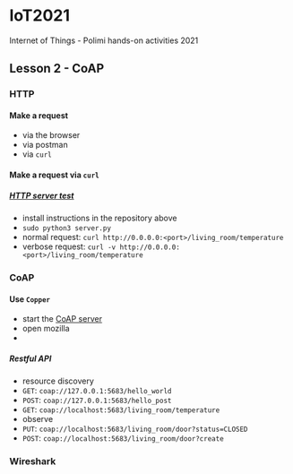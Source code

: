 # IoT2021
Internet of Things - Polimi hands-on activities 2021

## Lesson 2 - CoAP

### HTTP 
#### Make a request
- via the browser
- via postman
- via `curl`

#### Make a request via `curl`
##### [HTTP server test](https://github.com/edoardesd/home-HTTPserver)
- install instructions in the repository above
- `sudo python3 server.py`
- normal request: `curl http://0.0.0.0:<port>/living_room/temperature`
- verbose request: `curl -v http://0.0.0.0:<port>/living_room/temperature`

### CoAP
#### Use `Copper`
- start the [CoAP server](https://github.com/edoardesd/home-CoAPServer) 
- open mozilla
- [](coap://localhost:5683/)

##### Restful API
- resource discovery
- `GET`: `coap://127.0.0.1:5683/hello_world`
- `POST`: `coap://127.0.0.1:5683/hello_post`
- `GET`: `coap://localhost:5683/living_room/temperature`
- observe
- `PUT`: `coap://localhost:5683/living_room/door?status=CLOSED`
- `POST`: `coap://localhost:5683/living_room/door?create`

### Wireshark
